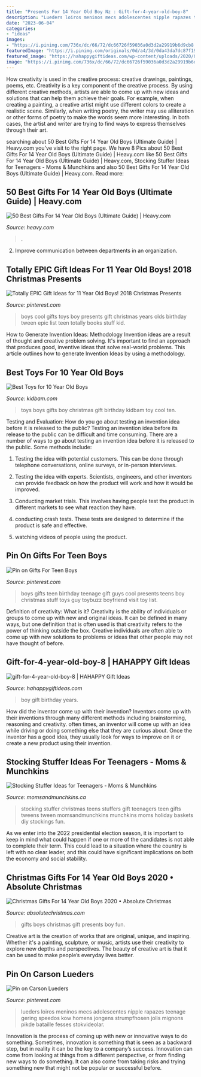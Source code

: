```yaml
---
title: "Presents For 14 Year Old Boy Nz : Gift-for-4-year-old-boy-8"
description: "Lueders loiros meninos mecs adolescentes nipple rapazes teenage gering speedos kow homens jongens strumpfhosen jolis mignons pikde bataille fesses stokvideolar"
date: "2023-06-04"
categories:
- "ideas"
images:
- "https://i.pinimg.com/736x/dc/66/72/dc66726f59036a0d3d2a29919b6d9cb8.jpg"
featuredImage: "https://i.pinimg.com/originals/0d/a4/3d/0da43da7dc87f194f4b3076b37fc8f0a.jpg"
featured_image: "https://hahappygiftideas.com/wp-content/uploads/2020/03/gift-for-4-year-old-boy-8.jpg"
image: "https://i.pinimg.com/736x/dc/66/72/dc66726f59036a0d3d2a29919b6d9cb8.jpg"
---
```



How creativity is used in the creative process: creative drawings, paintings, poems, etc.
Creativity is a key component of the creative process. By using different creative methods, artists are able to come up with new ideas and solutions that can help them achieve their goals. For example, when creating a painting, a creative artist might use different colors to create a realistic scene. Similarly, when writing poetry, the writer may use alliteration or other forms of poetry to make the words seem more interesting. In both cases, the artist and writer are trying to find ways to express themselves through their art.

	

		
searching about 50 Best Gifts For 14 Year Old Boys (Ultimate Guide) | Heavy.com you've visit to the right page. We have 8 Pics about 50 Best Gifts For 14 Year Old Boys (Ultimate Guide) | Heavy.com like 50 Best Gifts For 14 Year Old Boys (Ultimate Guide) | Heavy.com, Stocking Stuffer Ideas for Teenagers - Moms &amp; Munchkins and also 50 Best Gifts For 14 Year Old Boys (Ultimate Guide) | Heavy.com. Read more:
		
    
## 50 Best Gifts For 14 Year Old Boys (Ultimate Guide) | Heavy.com

<img loading=lazy src="https://heavy.com/wp-content/uploads/2020/09/gifts-for-14-year-old-boys.jpg?quality=65&amp;strip=all" onerror="this.onerror=null;this.src='https://tse1.mm.bing.net/th?id=OIP.LDp90HyB8-CaqjpTeoBKxgHaE8&amp;pid=15.1';" alt="50 Best Gifts For 14 Year Old Boys (Ultimate Guide) | Heavy.com">

_Source: heavy.com_

>. 

	

2. Improve communication between departments in an organization.

    
## Totally EPIC Gift Ideas For 11 Year Old Boys! 2018 Christmas Presents

<img loading=lazy src="https://i.pinimg.com/originals/0d/a4/3d/0da43da7dc87f194f4b3076b37fc8f0a.jpg" onerror="this.onerror=null;this.src='https://tse2.mm.bing.net/th?id=OIP.MPNSBSwp9tk8YseNXhu14AHaLG&amp;pid=15.1';" alt="Totally EPIC Gift Ideas for 11 Year Old Boys! 2018 Christmas Presents">

_Source: pinterest.com_

>boys cool gifts toys boy presents gift christmas years olds birthday tween epic list teen totally books stuff kid. 

	

How to Generate Invention Ideas: Methodology
Invention ideas are a result of thought and creative problem solving. It's important to find an approach that produces good, inventive ideas that solve real-world problems. This article outlines how to generate Invention Ideas by using a methodology.

    
## Best Toys For 10 Year Old Boys

<img loading=lazy src="https://www.kidbam.com/img/best-toys-for-10-year-old-boys.jpg" onerror="this.onerror=null;this.src='https://tse3.mm.bing.net/th?id=OIP.F_e5oQ2TTyBeCAt1Mbr5JwHaLH&amp;pid=15.1';" alt="Best Toys for 10 Year Old Boys">

_Source: kidbam.com_

>toys boys gifts boy christmas gift birthday kidbam toy cool ten. 

	

Testing and Evaluation: How do you go about testing an invention idea before it is released to the public?
Testing an invention idea before its release to the public can be difficult and time consuming. There are a number of ways to go about testing an invention idea before it is released to the public. Some methods include:
1) Testing the idea with potential customers. This can be done through telephone conversations, online surveys, or in-person interviews.

2) Testing the idea with experts. Scientists, engineers, and other inventors can provide feedback on how the product will work and how it would be improved.

3) Conducting market trials. This involves having people test the product in different markets to see what reaction they have.

4) conducting crash tests. These tests are designed to determine if the product is safe and effective.

5) watching videos of people using the product.

    
## Pin On Gifts For Teen Boys

<img loading=lazy src="https://i.pinimg.com/736x/81/7d/2c/817d2c7a9b9b870d919c39680a410348.jpg" onerror="this.onerror=null;this.src='https://tse3.mm.bing.net/th?id=OIP.r5Yo5aB4sgGp6znZD-lfsQHaOG&amp;pid=15.1';" alt="Pin on Gifts For Teen Boys">

_Source: pinterest.com_

>boys gifts teen birthday teenage gift guys cool presents teens boy christmas stuff toys guy toybuzz boyfriend visit toy list. 

	

Definition of creativity: What is it?
Creativity is the ability of individuals or groups to come up with new and original ideas. It can be defined in many ways, but one definition that is often used is that creativity refers to the power of thinking outside the box. Creative individuals are often able to come up with new solutions to problems or ideas that other people may not have thought of before.

    
## Gift-for-4-year-old-boy-8 | HAHAPPY Gift Ideas

<img loading=lazy src="https://hahappygiftideas.com/wp-content/uploads/2020/03/gift-for-4-year-old-boy-8.jpg" onerror="this.onerror=null;this.src='https://tse3.mm.bing.net/th?id=OIP.rKXND3GbERERaUG4y6QNtQHaHG&amp;pid=15.1';" alt="gift-for-4-year-old-boy-8 | HAHAPPY Gift Ideas">

_Source: hahappygiftideas.com_

>boy gift birthday years. 

	

How did the inventor come up with their invention?
Inventors come up with their inventions through many different methods including brainstorming, reasoning and creativity. often times, an inventor will come up with an idea while driving or doing something else that they are curious about. Once the inventor has a good idea, they usually look for ways to improve on it or create a new product using their invention.

    
## Stocking Stuffer Ideas For Teenagers - Moms &amp; Munchkins

<img loading=lazy src="http://www.momsandmunchkins.ca/wp-content/uploads/2013/12/teen-stocking-stuffers-teens.jpg" onerror="this.onerror=null;this.src='https://tse1.mm.bing.net/th?id=OIP.DAq-OvXURA9CBaFeKkEmNAHaMd&amp;pid=15.1';" alt="Stocking Stuffer Ideas for Teenagers - Moms &amp; Munchkins">

_Source: momsandmunchkins.ca_

>stocking stuffer christmas teens stuffers gift teenagers teen gifts tweens tween momsandmunchkins munchkins moms holiday baskets diy stockings fun. 

	

As we enter into the 2022 presidential election season, it is important to keep in mind what could happen if one or more of the candidates is not able to complete their term. This could lead to a situation where the country is left with no clear leader, and this could have significant implications on both the economy and social stability.

    
## Christmas Gifts For 14 Year Old Boys 2020 • Absolute Christmas

<img loading=lazy src="https://www.absolutechristmas.com/wp-content/uploads/2018/11/Christmas-Gifts-for-14-Year-Old-Boys-pin.jpg" onerror="this.onerror=null;this.src='https://tse4.mm.bing.net/th?id=OIP.I-iJ20SJVHHTVr4XphbHnwHaLH&amp;pid=15.1';" alt="Christmas Gifts For 14 Year Old Boys 2020 • Absolute Christmas">

_Source: absolutechristmas.com_

>gifts boys christmas gift presents boy fun. 

	

Creative art is the creation of works that are original, unique, and inspiring. Whether it's a painting, sculpture, or music, artists use their creativity to explore new depths and perspectives. The beauty of creative art is that it can be used to make people’s everyday lives better.

    
## Pin On Carson Lueders

<img loading=lazy src="https://i.pinimg.com/736x/dc/66/72/dc66726f59036a0d3d2a29919b6d9cb8.jpg" onerror="this.onerror=null;this.src='https://tse3.mm.bing.net/th?id=OIP.IsZWNOtvBVV4uWsatd3dTQHaO0&amp;pid=15.1';" alt="Pin on Carson Lueders">

_Source: pinterest.com_

>lueders loiros meninos mecs adolescentes nipple rapazes teenage gering speedos kow homens jongens strumpfhosen jolis mignons pikde bataille fesses stokvideolar. 

	

Innovation is the process of coming up with new or innovative ways to do something. Sometimes, innovation is something that is seen as a backward step, but in reality it can be the key to a company’s success. Innovation can come from looking at things from a different perspective, or from finding new ways to do something. It can also come from taking risks and trying something new that might not be popular or successful before.

